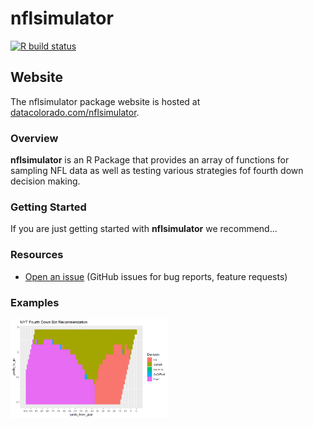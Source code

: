 # nflsimulator 

<!-- badges: start -->
  [![R build status](https://github.com/rtelmore/nflsimulator/workflows/R-CMD-check/badge.svg)](https://github.com/rtelmore/nflsimulator/actions)
  <!-- badges: end -->

## Website  
The nflsimulator package website is hosted at [datacolorado.com/nflsimulator](http://datacolorado.com/nflsimulator).

### Overview
**nflsimulator** is an R Package that provides an array of functions for sampling NFL data as well as testing various strategies fof fourth down decision making. 


### Getting Started

If you are just getting started with **nflsimulator** we recommend...

### Resources

* [Open an issue](https://github.com/rtelmore/nflsimulator/issues) (GitHub issues for bug reports, feature requests)

### Examples 

<img src="man/figures/NYT_Bot.png" width = 50% />

